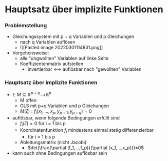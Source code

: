# Hauptsatz über implizite Funktionen
### Problemstellung
+ Gleichungssystem mit p + q Variablen und p Gleichungen 
	+ nach q Variablen auflösen
	+ ![[Pasted image 20220301114831.png]]
+  Vorgehensweise:
	+  alle "ungwollten" Variablen auf linke Seite
	+  Koeffizientenmatrix aufstellen
		+  invertierbar <==> auflösbar nach "gewollten" Variablen
	
### Hauptsatz über implizite Funktionen
+ f: $M⊆ℝ^{p+q}$-->$ℝ^p$
	+ M offen
	+ GLS mit p+q Variablen und p Gleichungen
	+ $M(ζ): f_i(x_1,...,x_p,y_{p+1},y_{p+q})=0$
+ auflösbar, wenn folgende Bedingungen erfüllt sind
	+ $f_i(ζ)=0$ für i = 1 bis p
	+ Koordinatenfunktion $f_i$ mindestens einmal stetig differenzierbar
		+ für i = 1 bis p
	+ Ableitungsmatrix (nicht Jacobi)
		+ $det(\frac{\partial (f_1,...,f_p)}{\partial (x_1,...,x_p)})≠0$
+ kann auch ohne Bedingungen auflösbar sein